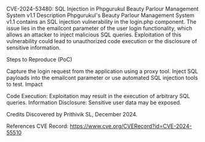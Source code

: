 CVE-2024-53480: SQL Injection in Phpgurukul Beauty Parlour Management System v1.1
Description
Phpgurukul's Beauty Parlour Management System v1.1 contains an SQL injection vulnerability in the login.php component. The issue lies in the emailcont parameter of the user login functionality, which allows an attacker to inject malicious SQL queries. Exploitation of this vulnerability could lead to unauthorized code execution or the disclosure of sensitive information.

Steps to Reproduce (PoC)

Capture the login request from the application using a proxy tool.
Inject SQL payloads into the emailcont parameter or use automated SQL injection tools to test.
Impact

Code Execution: Exploitation may result in the execution of arbitrary SQL queries.
Information Disclosure: Sensitive user data may be exposed.

Credits
Discovered by Prithivik SL, December 2024.

References
CVE Record: https://www.cve.org/CVERecord?id=CVE-2024-55510
